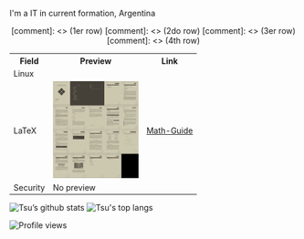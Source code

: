 I'm a IT in current formation, Argentina


<div align="center">
<table>
[comment]: <> (1er row)
<tr>
	<th> Field </th>
	<th> Preview </th>
	<th> Link </th>
</tr>
[comment]: <> (2do row)	
<tr>
	<td>Linux</td>
	
</tr>
[comment]: <> (3er row)
<tr>
	<td>LaTeX</td>
	<td><img width="150px" src="https://github.com/HTsuyoshi/nier-automata-latex-template/blob/main/output.png?raw=true"></td>
	<td><a href="https://github.com/AlejandroCsharp/Math-Guide">Math-Guide</a>
</tr>
[comment]: <> (4th row)
<tr>
	<td>Security</td>
	<td>No preview</td>

</tr>
</table>

</div>

![Tsu’s github stats](https://github-readme-stats.vercel.app/api?username=HTsuyoshi&theme=radical&layout=compact&hide_title=true&hide_border=true&show_icons=true)
![Tsu's top langs](https://github-readme-stats.vercel.app/api/top-langs/?username=HTsuyoshi&theme=radical&layout=compact&hide_border=true&hide_title=true&exclude_repo=dwm-config,st-config&langs_count=10)

![Profile views](https://komarev.com/ghpvc/?username=htsuyoshiy&color=ea00ea&label=Profile%20Views)
